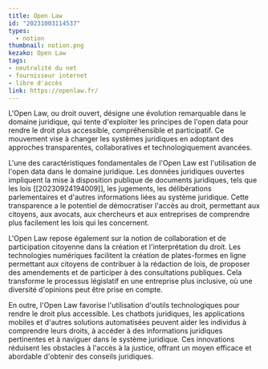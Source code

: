 ```yaml
---
title: Open Law
id: "20231003114537"
types:
  - notion
thumbnail: notion.png
kezako: Open Law
tags:
- neutralité du net
- fournisseur internet
- libre d'accès
link: https://openlaw.fr/
---
```


L'Open Law, ou droit ouvert, désigne une évolution remarquable dans le domaine juridique, qui tente d'exploiter les principes de l'open data pour rendre le droit plus accessible, compréhensible et participatif. Ce mouvement vise à changer les systèmes juridiques en adoptant des approches transparentes, collaboratives et technologiquement avancées.

L'une des caractéristiques fondamentales de l'Open Law est l'utilisation de l'open data dans le domaine juridique. Les données juridiques ouvertes impliquent la mise à disposition publique de documents juridiques, tels que les lois [[20230924194009]], les jugements, les délibérations parlementaires et d'autres informations liées au système juridique. Cette transparence a le potentiel de démocratiser l'accès au droit, permettant aux citoyens, aux avocats, aux chercheurs et aux entreprises de comprendre plus facilement les lois qui les concernent.

L'Open Law repose également sur la notion de collaboration et de participation citoyenne dans la création et l'interprétation du droit. Les technologies numériques facilitent la création de plates-formes en ligne permettant aux citoyens de contribuer à la rédaction de lois, de proposer des amendements et de participer à des consultations publiques. Cela transforme le processus législatif en une entreprise plus inclusive, où une diversité d'opinions peut être prise en compte.

En outre, l'Open Law favorise l'utilisation d'outils technologiques pour rendre le droit plus accessible. Les chatbots juridiques, les applications mobiles et d'autres solutions automatisées peuvent aider les individus à comprendre leurs droits, à accéder à des informations juridiques pertinentes et à naviguer dans le système juridique. Ces innovations réduisent les obstacles à l'accès à la justice, offrant un moyen efficace et abordable d'obtenir des conseils juridiques.



